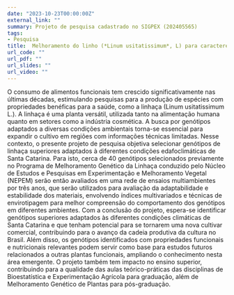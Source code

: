 ```yaml
---
date: "2023-10-23T00:00:00Z"
external_link: ""
summary: Projeto de pesquisa cadastrado no SIGPEX (202405565)
tags:
- Pesquisa
title: 	Melhoramento do linho (*Linum usitatissimum*, L) para caracteres agronômicos e nutracêuticos utilizando técnicas multivariadas e de envirotipagem
url_code: ""
url_pdf: ""
url_slides: ""
url_video: ""
---
```


O consumo de alimentos funcionais tem crescido significativamente nas últimas
décadas, estimulando pesquisas para a produção de espécies com propriedades
benéficas para a saúde, como a linhaça (Linum usitatissimum L.). A linhaça é uma
planta versátil, utilizada tanto na alimentação humana quanto em setores como a
indústria cosmética. A busca por genótipos adaptados a diversas condições
ambientais torna-se essencial para expandir o cultivo em regiões com informações
técnicas limitadas. Nesse contexto, o presente projeto de pesquisa objetiva
selecionar genótipos de linhaça superiores adaptados à diferentes condições
edafoclimáticas de Santa Catarina. Para isto, cerca de 40 genótipos selecionados
previamente no Programa de Melhoramento Genético da Linhaça conduzido pelo
Núcleo de Estudos e Pesquisas em Experimentação e Melhoramento Vegetal (NEPEM)
serão então avaliados em uma rede de ensaios multiambientes por três anos, que
serão utilizados para avaliação da adaptabilidade e estabilidade dos materiais,
envolvendo índices multivariados e técnicas de envirotipagem para melhor
compreensão do comportamento dos genótipos em diferentes ambientes. Com a
conclusão do projeto, espera-se identificar genótipos superiores adaptados às
diferentes condições climáticas de Santa Catarina e que tenham potencial para se
tornarem uma nova cultivar comercial, contribuindo para o avanço da cadeia
produtiva da cultura no Brasil. Além disso, os genótipos identificados com
propriedades funcionais e nutricionais relevantes podem servir como base para
estudos futuros relacionados a outras plantas funcionais, ampliando o
conhecimento nesta área emergente. O projeto também tem impacto no ensino
superior, contribuindo para a qualidade das aulas teórico-práticas das
disciplinas de Bioestatística e Experimentação Agrícola para graduação, além de
Melhoramento Genético de Plantas para pós-graduação.
